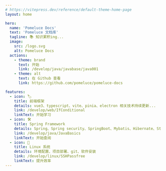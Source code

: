 ```yaml
---
# https://vitepress.dev/reference/default-theme-home-page
layout: home

hero:
  name: 'Pomeluce Docs'
  text: 'Pomeluce 文档库'
  tagline: 📚 知识累积ing...
  image:
    src: /logo.svg
    alt: Pomeluce Docs
  actions:
    - theme: brand
      text: 开始
      link: /develop/java/javabase/java001
    - theme: alt
      text: 在 Github 查看
      link: https://github.com/pomeluce/pomeluce-docs

features:
  - icon: 🏷️
    title: 前端框架
    details: vue3、typescript、vite、pinia、electron 相关技术持续更新...
    link: /develop/web/IfConditional
    linkText: 开始学习
  - icon: 🛠️
    title: Spring Framework
    details: Spring、Spring security、SpringBoot、Mybatis、Hibernate、Struts 相关技术持续更新...
    link: /develop/java/JavaBasics
    linkText: 开始查阅
  - icon: 📜
    title: Linux 系统
    details: 环境配置、项目部署、git、软件安装
    link: /develop/linux/SSHPassfree
    linkText: 提升效率
---
```

